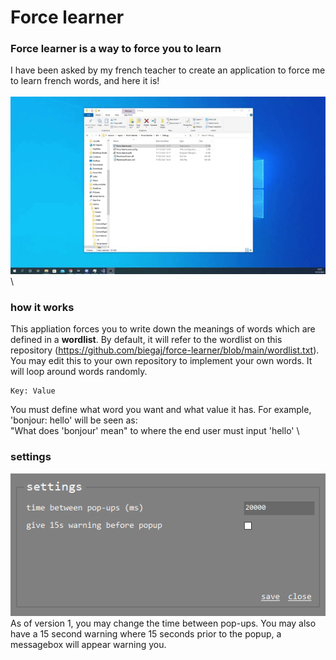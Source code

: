 # Force learner

### Force learner is a way to force you to learn
I have been asked by my french teacher to create an application to force me to learn french words, and here it is!\
\
![Example of it in action](images/example.gif)
\

### how it works
This appliation forces you to write down the meanings of words which are defined in a **wordlist**. By default, it will refer to the wordlist on this repository (https://github.com/biegaj/force-learner/blob/main/wordlist.txt). \
You may edit this to your own repository to implement your own words. It will loop around words randomly. 
```
Key: Value 
``` 
You must define what word you want and what value it has. For example, 'bonjour: hello' will be seen as:\
"What does 'bonjour' mean" to where the end user must input 'hello' \

### settings
![Example of it in action](images/settings.png)
\
As of version 1, you may change the time between pop-ups. You may also have a 15 second warning where 15 seconds prior to the popup, a messagebox will appear warning you.
